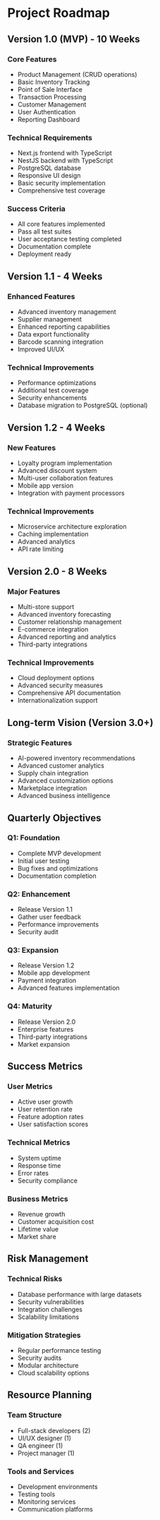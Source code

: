 # Project Roadmap

## Version 1.0 (MVP) - 10 Weeks

### Core Features
- Product Management (CRUD operations)
- Basic Inventory Tracking
- Point of Sale Interface
- Transaction Processing
- Customer Management
- User Authentication
- Reporting Dashboard

### Technical Requirements
- Next.js frontend with TypeScript
- NestJS backend with TypeScript
- PostgreSQL database
- Responsive UI design
- Basic security implementation
- Comprehensive test coverage

### Success Criteria
- All core features implemented
- Pass all test suites
- User acceptance testing completed
- Documentation complete
- Deployment ready

## Version 1.1 - 4 Weeks

### Enhanced Features
- Advanced inventory management
- Supplier management
- Enhanced reporting capabilities
- Data export functionality
- Barcode scanning integration
- Improved UI/UX

### Technical Improvements
- Performance optimizations
- Additional test coverage
- Security enhancements
- Database migration to PostgreSQL (optional)

## Version 1.2 - 4 Weeks

### New Features
- Loyalty program implementation
- Advanced discount system
- Multi-user collaboration features
- Mobile app version
- Integration with payment processors

### Technical Improvements
- Microservice architecture exploration
- Caching implementation
- Advanced analytics
- API rate limiting

## Version 2.0 - 8 Weeks

### Major Features
- Multi-store support
- Advanced inventory forecasting
- Customer relationship management
- E-commerce integration
- Advanced reporting and analytics
- Third-party integrations

### Technical Improvements
- Cloud deployment options
- Advanced security measures
- Comprehensive API documentation
- Internationalization support

## Long-term Vision (Version 3.0+)

### Strategic Features
- AI-powered inventory recommendations
- Advanced customer analytics
- Supply chain integration
- Advanced customization options
- Marketplace integration
- Advanced business intelligence

## Quarterly Objectives

### Q1: Foundation
- Complete MVP development
- Initial user testing
- Bug fixes and optimizations
- Documentation completion

### Q2: Enhancement
- Release Version 1.1
- Gather user feedback
- Performance improvements
- Security audit

### Q3: Expansion
- Release Version 1.2
- Mobile app development
- Payment integration
- Advanced features implementation

### Q4: Maturity
- Release Version 2.0
- Enterprise features
- Third-party integrations
- Market expansion

## Success Metrics

### User Metrics
- Active user growth
- User retention rate
- Feature adoption rates
- User satisfaction scores

### Technical Metrics
- System uptime
- Response time
- Error rates
- Security compliance

### Business Metrics
- Revenue growth
- Customer acquisition cost
- Lifetime value
- Market share

## Risk Management

### Technical Risks
- Database performance with large datasets
- Security vulnerabilities
- Integration challenges
- Scalability limitations

### Mitigation Strategies
- Regular performance testing
- Security audits
- Modular architecture
- Cloud scalability options

## Resource Planning

### Team Structure
- Full-stack developers (2)
- UI/UX designer (1)
- QA engineer (1)
- Project manager (1)

### Tools and Services
- Development environments
- Testing tools
- Monitoring services
- Communication platforms